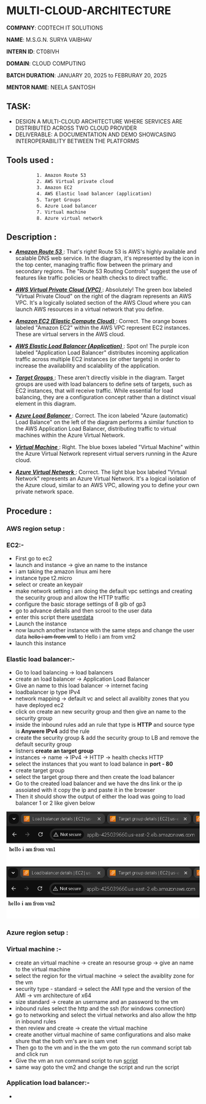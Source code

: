 # MULTI-CLOUD-ARCHITECTURE

**COMPANY**: CODTECH IT SOLUTIONS 

**NAME**: M.S.G.N. SURYA VAIBHAV

**INTERN ID**: CT08IVH

**DOMAIN**: CLOUD COMPUTING

**BATCH DURATION**: JANUARY 20, 2025 to FEBRURAY 20, 2025

**MENTOR NAME**: NEELA SANTOSH

## TASK: 

- DESIGN A MULTI-CLOUD ARCHITECTURE WHERE SERVICES ARE DISTRIBUTED ACROSS TWO CLOUD PROVIDER 
- DELIVERABLE: A DOCUMENTATION AND DEMO SHOWCASING INTEROPERABILITY BETWEEN THE PLATFORMS

## Tools used :
               1. Amazon Route 53
               2. AWS Virtual private cloud 
               3. Amazon EC2
               4. AWS Elastic load balancer (application)
               5. Target Groups
               6. Azure Load balancer
               7. Virtual machine
               8. Azure virtual network 
## Description :     

- <ins> ***Amazon Route 53*** </ins> :  That's right! Route 53 is AWS's highly available and scalable DNS web service. In the diagram, it's represented by the icon in the top center, managing traffic flow between the primary and secondary regions.  The "Route 53 Routing Controls" suggest the use of features like traffic policies or health checks to direct traffic.

- <ins> ***AWS Virtual Private Cloud (VPC)*** </ins> : Absolutely! The green box labeled "Virtual Private Cloud" on the right of the diagram represents an AWS VPC.  It's a logically isolated section of the AWS Cloud where you can launch AWS resources in a virtual network that you define.

- <ins> ***Amazon EC2 (Elastic Compute Cloud)*** </ins> :  Correct. The orange boxes labeled "Amazon EC2" within the AWS VPC represent EC2 instances. These are virtual servers in the AWS cloud.   

- <ins> ***AWS Elastic Load Balancer (Application)*** </ins>:  Spot on! The purple icon labeled "Application Load Balancer" distributes incoming application traffic across multiple EC2 instances (or other targets) in order to increase the availability and scalability of the application.

- <ins> ***Target Groups*** </ins> :  These aren't directly visible in the diagram. Target groups are used with load balancers to define sets of targets, such as EC2 instances, that will receive traffic. While essential for load balancing, they are a configuration concept rather than a distinct visual element in this diagram.

- <ins> ***Azure Load Balancer*** </ins> :  Correct. The icon labeled "Azure (automatic) Load Balance" on the left of the diagram performs a similar function to the AWS Application Load Balancer, distributing traffic to virtual machines within the Azure Virtual Network.

- <ins> ***Virtual Machine*** </ins> :  Right. The blue boxes labeled "Virtual Machine" within the Azure Virtual Network represent virtual servers running in the Azure cloud.

- <ins> ***Azure Virtual Network*** </ins> :  Correct. The light blue box labeled "Virtual Network" represents an Azure Virtual Network. It's a logical isolation of the Azure cloud, similar to an AWS VPC, allowing you to define your own private network space.

## Procedure :
### AWS region setup :
### **EC2:-**
- First go to ec2
- launch and instance -> give an name to the instance
- i am taking the amazon linux ami here
- instance type t2.micro
- select or create an keypair
- make network setting i am doing the default vpc settings and creating the security group and allow the HTTP traffic
- configure the basic storage settings of 8 gib of gp3
- go to advance details and then scrool to the user data
- enter this script there [userdata](aws_user_data.sh)
- Launch the instance
- now launch another instance with the same steps and change the user data ~~hello i am from vm1~~ to Hello i am from vm2
- launch this instance 
### **Elastic load balancer:-**
- Go to load balancing -> load balancers
- create an load balancer -> Application Load Balancer
-  Give an name to this load balancer -> internet facing
-  loadbalancer ip type IPv4
-  network mapping -> default vc and select all avaliblty zones that you have deployed ec2
-  click on create an new security group and then give an name to the security group
-  inside the inbound rules add an rule that type is **HTTP** and source type is **Anywere IPv4** add the rule
-  create the security group & add the security group to LB and remove the default security group
-  listners **create an target group**
-  instances -> name -> IPv4 -> HTTP -> health checks HTTP
-  select the instances that you want to load balance in **port - 80**
-  create target group
-  select the target group there and then create the load balancer
-  Go to the created load balancer and we have the dns link or the ip assoiated with it copy the ip and paste it in the browser
-  Then it should show the output of either the load was going to load balancer 1 or 2 like given below
  <img src="output_aws_vm1.png">
  <img src="output_aws_vm2.png">

### Azure region setup :
### **Virtual machine :-**
- create an virtual machine -> create an resourse group -> give an name to the virtual machine
- select the region for the virtual machine -> select the avaiblity zone for the vm
- security type - standard -> select the AMI type and the version of the AMI -> vm architecture of x64
- size standard -> create an username and an password to the vm
- inbound rules select the http and the ssh (for windows connection)
- go to networking and select the virtual networks and also allow the http in inbound rules
- then review and create -> create the virtual machine
- create another virtual machine of same configurations and also make shure that the both vm's are in sam vnet
- Then go to the vm and in the the vm goto the run command script tab and click run
- Give the vm an run command script to run [script](azure-command.ps1)
- same way goto the vm2 and change the script and run the script
### **Application load balancer:-**
- 
